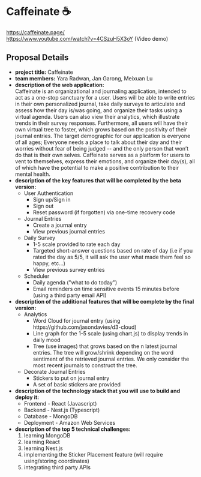 # Caffeinate ☕
https://caffeinate.page/ <br/>
https://www.youtube.com/watch?v=4CSzuH5X3oY (Video demo)

## Proposal Details
<ul>
  <li> <strong>project title:</strong> Caffeinate</li>
  
  <li> <strong>team members:</strong> Yara Radwan, Jan Garong, Meixuan Lu</li>
  
  <li> <strong>description of the web application:</strong><br/>
  Caffeinate is an organizational and journaling application, intended to act as a one-stop sanctuary for a user.
  Users will be able to write entries in their own personalized journal, take daily surveys to articulate and assess how their day is/was going,
  and organize their tasks using a virtual agenda. Users can also view their analytics, which illustrate trends in their survey responses.
  Furthermore, all users will have their own virtual tree to foster, which grows based on the positivity of their journal entries.
  The target demographic for our application is everyone of all ages; Everyone needs a place to talk about their day and their worries without
  fear of being judged -- and the only person that won’t do that is their own selves. Caffeinate serves as a platform for users to vent to themselves,
  express their emotions, and organize their day(s), all of which have the potential to make a positive contribution to their mental health.</li>

  <li> <strong>description of the key features that will be completed by the beta version:</strong>
    <ul>
      <li>User Authentication
        <ul>     
          <li>Sign up/Sign in</li>
          <li>Sign out</li>
          <li>Reset password (if forgotten) via one-time recovery code </li>
        </ul>
      </li>
      <li>Journal Entries
        <ul>
          <li>Create a journal entry</li>
          <li>View previous journal entries</li>
        </ul>
      </li>
      <li>Daily Survey
        <ul>
          <li>1-5 scale provided to rate each day</li>
          <li>Targeted short-answer questions based on rate of day (i.e if you rated the day as 5/5, it will ask the user what made them feel so happy, etc…)</li>
          <li>View previous survey entries</li>
        </ul>
      </li>
      <li>Scheduler
        <ul>
          <li>Daily agenda ("what to do today")</li>
          <li>Email reminders on time sensitive events 15 minutes before (using a third party email API)</li>
        </ul>
      </li>
    </ul>
  </li>
  
  <li> <strong>description of the additional features that will be complete by the final version:</strong>
   <ul>
      <li>Analytics
        <ul>     
          <li>Word Cloud for journal entry (using https://github.com/jasondavies/d3-cloud)</li>
          <li>Line graph for the 1-5 scale (using chart.js) to display trends in daily mood</li>
          <li>Tree (use images) that grows based on the n latest journal entries. The tree will grow/shrink depending on the word 
          sentiment of the retrieved journal entries. We only consider the most recent journals to construct the tree.</li>
        </ul>
      </li>
      <li>Decorate Journal Entries
        <ul>
          <li>Stickers to put on journal entry</li>
          <li>A set of basic stickers are provided</li>
        </ul>
      </li>
    </ul>
  </li>
  
  <li> <strong>description of the technology stack that you will use to build and deploy it:</strong>
    <ul>
      <li>Frontend - React (Javascript)</li>
      <li>Backend - Nest.js (Typescript)</li>
      <li>Database - MongoDB</li>
      <li>Deployment - Amazon Web Services</li>
    </ul>
  </li>
  
  <li> <strong>description of the top 5 technical challenges:</strong>
    <ol>
      <li>learning MongoDB</li>
      <li>learning React</li>
      <li>learning Nest.js</li>
      <li>implementing the Sticker Placement feature (will require using/storing coordinates)</li>
      <li>integrating third party APIs</li>
    </ol>
  </li>
</ul>
